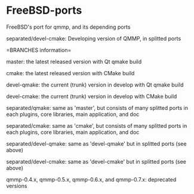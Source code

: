 FreeBSD-ports
=============

FreeBSD's port for qmmp, and its depending ports

separated/devel-cmake:    Developing version of QMMP, in splitted ports


=BRANCHES information=

master:             the latest released version with Qt qmake build

cmake:              the latest released version with CMake build

devel-qmake:        the current (trunk) version in develop with Qt qmake build

devel-cmake:        the current (trunk) version in develop with CMake build

separated/qmake:    same as 'master', but consists of many splitted ports
                    in each plugins, core libraries, main application, and doc

separated/cmake:    same as 'cmake', but consists of many splitted ports
                    in each plugins, core libraries, main application, and doc

separated/devel-qmake:   same as 'devel-qmake' but in splitted ports (see above)

separated/devel-cmake:   same as 'devel-cmake' but in splitted ports (see above)

qmmp-0.4.x, qmmp-0.5.x, qmmp-0.6.x, and qmmp-0.7.x:   deprecated versions
